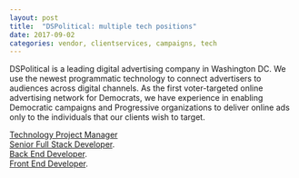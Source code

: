 ```yaml
---
layout: post
title:  "DSPolitical: multiple tech positions"
date: 2017-09-02
categories: vendor, clientservices, campaigns, tech
---
```

DSPolitical is a leading digital advertising company in Washington DC. We use the newest programmatic technology to connect advertisers to audiences across digital channels. As the first voter-targeted online advertising network for Democrats, we have experience in enabling Democratic campaigns and Progressive organizations to deliver online ads only to the individuals that our clients wish to target.

[Technology Project Manager](http://dspolitical.com/careers/technology-project-manager/)
<br>[Senior Full Stack Developer](http://dspolitical.com/careers/senior-full-stack-developer/).
<br>[Back End Developer](http://dspolitical.com/careers/back-end-developer/).
<br>[Front End Developer](http://dspolitical.com/careers/front-end-developer/).


